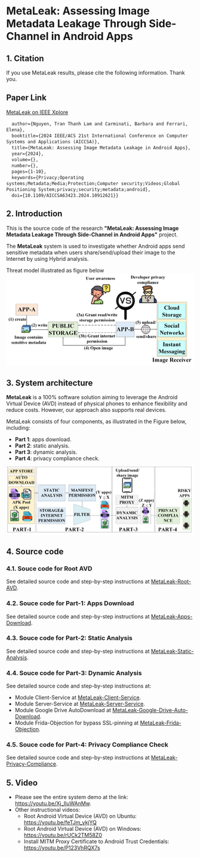 
# MetaLeak: Assessing Image Metadata Leakage Through Side-Channel in Android Apps
## 1. Citation

If you use MetaLeak results, please cite the following information. Thank you.
## Paper Link
[MetaLeak on IEEE Xplore](https://ieeexplore.ieee.org/document/10912621)
```@INPROCEEDINGS{10912621,
  author={Nguyen, Tran Thanh Lam and Carminati, Barbara and Ferrari, Elena},
  booktitle={2024 IEEE/ACS 21st International Conference on Computer Systems and Applications (AICCSA)}, 
  title={MetaLeak: Assessing Image Metadata Leakage in Android Apps}, 
  year={2024},
  volume={},
  number={},
  pages={1-10},
  keywords={Privacy;Operating systems;Metadata;Media;Protection;Computer security;Videos;Global Positioning System;privacy;security;metadata;android},
  doi={10.1109/AICCSA63423.2024.10912621}}
```
## 2. Introduction
This is the source code of the research **"MetaLeak: Assessing Image Metadata Leakage Through Side-Channel in Android Apps"** project.

The **MetaLeak** system is used to investigate whether Android apps send sensitive metadata when users share/send/upload their image to the Internet by using Hybrid analysis.

Threat model illustrated as figure below
<img src="https://github.com/research-mobile-security/MetaLeak/blob/main/project-image/threat-model-2.png">

## 3. System architecture

**MetaLeak** is a 100% software solution aiming to leverage the Android Virtual Device (AVD) instead of physical phones to enhance flexibility and reduce costs. However, our approach also supports real devices.

MetaLeak consists of four components, as illustrated in the Figure below, including:

- **Part 1**: apps download.
- **Part 2**: static analysis. 
- **Part 3**: dynamic analysis. 
- **Part 4**: privacy compliance check. 

<img src="https://github.com/research-mobile-security/MetaLeak/blob/main/project-image/system-overview.png">


## 4. Source code

### 4.1. Souce code for Root AVD

See detailed source code and step-by-step instructions at [MetaLeak-Root-AVD](/MetaLeak-Root-AVD).

### 4.2. Souce code for Part-1: Apps Download

See detailed source code and step-by-step instructions at [MetaLeak-Apps-Download](/MetaLeak-Apps-Download).

### 4.3. Souce code for Part-2: Static Analysis

See detailed source code and step-by-step instructions at [MetaLeak-Static-Analysis](/MetaLeak-Static-Analysis).

### 4.4. Souce code for Part-3: Dynamic Analysis

See detailed source code and step-by-step instructions at:
 - Module Client-Service at [MetaLeak-Client-Service](/MetaLeak-Client-Service).
 - Module Server-Service at [MetaLeak-Server-Service](/MetaLeak-Server-Service).
 - Module Google Drive AutoDownload at [MetaLeak-Google-Drive-Auto-Download](/MetaLeak-Google-Drive-Auto-Download).
 - Module Frida-Objection for bypass SSL-pinning at  [MetaLeak-Frida-Objection](/MetaLeak-Frida-Objection).

### 4.5. Souce code for Part-4: Privacy Compliance Check 

See detailed source code and step-by-step instructions at [MetaLeak-Privacy-Compliance](/MetaLeak-Privacy-Compliance).

## 5. Video

- Please see the entire system demo at the link: https://youtu.be/Xj_IluWAnMw.
- Other instructional videos:
    - Root Android Virtual Device (AVD) on Ubuntu: https://youtu.be/feTJm_ykjYQ
    - Root Android Virtual Device (AVD) on Windows: https://youtu.be/rUCk2TM58Z0
    - Install MITM Proxy Certificate to Android Trust Credentials: https://youtu.be/P123VhRQX7s